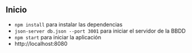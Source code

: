 ## Inicio
 - `npm install` para instalar las dependencias
 - `json-server db.json --port 3001` para iniciar el servidor de la BBDD
 - `npm start` para iniciar la aplicación
 - http://localhost:8080 
